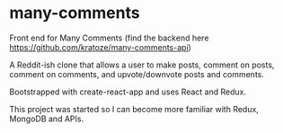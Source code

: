 # many-comments

Front end for Many Comments (find the backend here https://github.com/kratoze/many-comments-api)

A Reddit-ish clone that allows a user to make posts, comment on posts, comment on comments, and upvote/downvote posts and comments.

Bootstrapped with create-react-app and uses React and Redux.

This project was started so I can become more familiar with Redux, MongoDB and APIs.
